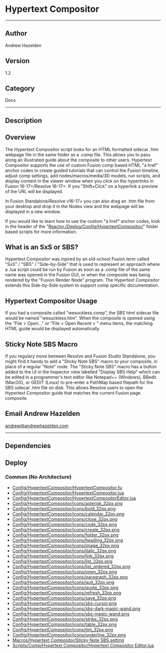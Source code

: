 # Hypertext Compositor
___

## Author
Andrew Hazelden

## Version
1.2

## Category
Docs

___

## Description
<h2>Overview</h2>

<p>The Hypertext Compositor script looks for an HTML formatted sidecar .htm webpage file in the same folder as a .comp file. This allows you to pass along an illustrated guide about the composite to other users. Hypertext Compositor supports the use of custom Fusion comp based HTML "a href" anchor codes to create guided tutorials that can control the Fusion timeline, adjust comp settings, add nodes/macros/media/3D models, run scripts, and display content in the viewer window when you click on the hyperlinks in Fusion 16-17+/Resolve 16-17+. If you "Shift+Click" on a hyperlink a preview of the URL will be displayed.</p>

<p>In Fusion Standalone/Resolve v16-17+ you can also drag an .htm file from your desktop and drop it in the Nodes view and the webpage will be displayed in a new window.<p>

<p>If you would like to learn how to use the custom "a href" anchor codes, look in the header of the "<a href="Reactor:/Deploy/Config/HypertextCompositor/">Reactor:/Deploy/Config/HypertextCompositor/</a>" folder based scripts for more information.</p>

<h2>What is an SxS or SBS?</h2>

<p>Hypertext Compositor was inpired by an old-school Fusion term called "SxS" / "SBS" / "Side-by-Side" that is used to represent an approach where a .lua script could be run by Fusion as soon as a .comp file of the same name was opened in the Fusion GUI, or when the composite was being rendered by the "Fusion Render Node" program. The Hypertext Compositor extends this Side-by-Side system to support comp specific documentation.</p>

<h2>Hypertext Compositor Usage</h2>

<p>If you had a composite called "wesuckless.comp", the SBS html sidecar file would be named "wesuckless.htm". When the composite is opened using the "File &gt; Open..." or "File &gt; Open Recent &gt; " menu items, the matching HTML guide would be displayed automatically.</p>

<h2>Sticky Note SBS Macro</h2>

<p>If you regulary move between Resolve and Fusion Studio Standalone, you might find it handy to add a "Sticky Note SBS" macro to your composite, in place of a regular "Note" node. The "Sticky Note SBS" macro has a button added to the UI in the Inspector view labelled "Display SBS Help" which can be edited in a programmer's text editor like Notepad++ (Windows), BBedit (MacOS), or GEDIT (Linux) to pre-enter a PathMap based filepath for the SBS sidecar .htm file on disk. This allows Resolve users to open the Hypertext Compositor guide that matches the current Fusion page composite.</p>

<h2>Email Andrew Hazelden</h2>
<p><a href="mailto:andrew@andrewhazelden.com">andrew@andrewhazelden.com</a></p>



___

## Dependencies

## Deploy

### Common (No Architecture)

<ul>
<li><a href="https://gitlab.com/WeSuckLess/Reactor/-/blob/master/Atoms/com.AndrewHazelden.HypertextCompositor/Config/HypertextCompositor/HypertextCompositor.fu?ref_type=heads">Config/HypertextCompositor/HypertextCompositor.fu</a></li>
<li><a href="https://gitlab.com/WeSuckLess/Reactor/-/blob/master/Atoms/com.AndrewHazelden.HypertextCompositor/Config/HypertextCompositor/HypertextCompositor.lua?ref_type=heads">Config/HypertextCompositor/HypertextCompositor.lua</a></li>
<li><a href="https://gitlab.com/WeSuckLess/Reactor/-/blob/master/Atoms/com.AndrewHazelden.HypertextCompositor/Config/HypertextCompositor/HypertextCompositorEditor.lua?ref_type=heads">Config/HypertextCompositor/HypertextCompositorEditor.lua</a></li>
<li><a href="https://gitlab.com/WeSuckLess/Reactor/-/blob/master/Atoms/com.AndrewHazelden.HypertextCompositor/Config/HypertextCompositor/icons/asterisk_32px.png?ref_type=heads">Config/HypertextCompositor/icons/asterisk_32px.png</a></li>
<li><a href="https://gitlab.com/WeSuckLess/Reactor/-/blob/master/Atoms/com.AndrewHazelden.HypertextCompositor/Config/HypertextCompositor/icons/bold_32px.png?ref_type=heads">Config/HypertextCompositor/icons/bold_32px.png</a></li>
<li><a href="https://gitlab.com/WeSuckLess/Reactor/-/blob/master/Atoms/com.AndrewHazelden.HypertextCompositor/Config/HypertextCompositor/icons/calendar_32px.png?ref_type=heads">Config/HypertextCompositor/icons/calendar_32px.png</a></li>
<li><a href="https://gitlab.com/WeSuckLess/Reactor/-/blob/master/Atoms/com.AndrewHazelden.HypertextCompositor/Config/HypertextCompositor/icons/close_32px.png?ref_type=heads">Config/HypertextCompositor/icons/close_32px.png</a></li>
<li><a href="https://gitlab.com/WeSuckLess/Reactor/-/blob/master/Atoms/com.AndrewHazelden.HypertextCompositor/Config/HypertextCompositor/icons/code_32px.png?ref_type=heads">Config/HypertextCompositor/icons/code_32px.png</a></li>
<li><a href="https://gitlab.com/WeSuckLess/Reactor/-/blob/master/Atoms/com.AndrewHazelden.HypertextCompositor/Config/HypertextCompositor/icons/create_32px.png?ref_type=heads">Config/HypertextCompositor/icons/create_32px.png</a></li>
<li><a href="https://gitlab.com/WeSuckLess/Reactor/-/blob/master/Atoms/com.AndrewHazelden.HypertextCompositor/Config/HypertextCompositor/icons/folder_32px.png?ref_type=heads">Config/HypertextCompositor/icons/folder_32px.png</a></li>
<li><a href="https://gitlab.com/WeSuckLess/Reactor/-/blob/master/Atoms/com.AndrewHazelden.HypertextCompositor/Config/HypertextCompositor/icons/heading_32px.png?ref_type=heads">Config/HypertextCompositor/icons/heading_32px.png</a></li>
<li><a href="https://gitlab.com/WeSuckLess/Reactor/-/blob/master/Atoms/com.AndrewHazelden.HypertextCompositor/Config/HypertextCompositor/icons/image_32px.png?ref_type=heads">Config/HypertextCompositor/icons/image_32px.png</a></li>
<li><a href="https://gitlab.com/WeSuckLess/Reactor/-/blob/master/Atoms/com.AndrewHazelden.HypertextCompositor/Config/HypertextCompositor/icons/italic_32px.png?ref_type=heads">Config/HypertextCompositor/icons/italic_32px.png</a></li>
<li><a href="https://gitlab.com/WeSuckLess/Reactor/-/blob/master/Atoms/com.AndrewHazelden.HypertextCompositor/Config/HypertextCompositor/icons/link_32px.png?ref_type=heads">Config/HypertextCompositor/icons/link_32px.png</a></li>
<li><a href="https://gitlab.com/WeSuckLess/Reactor/-/blob/master/Atoms/com.AndrewHazelden.HypertextCompositor/Config/HypertextCompositor/icons/list_32px.png?ref_type=heads">Config/HypertextCompositor/icons/list_32px.png</a></li>
<li><a href="https://gitlab.com/WeSuckLess/Reactor/-/blob/master/Atoms/com.AndrewHazelden.HypertextCompositor/Config/HypertextCompositor/icons/list_ordered_32px.png?ref_type=heads">Config/HypertextCompositor/icons/list_ordered_32px.png</a></li>
<li><a href="https://gitlab.com/WeSuckLess/Reactor/-/blob/master/Atoms/com.AndrewHazelden.HypertextCompositor/Config/HypertextCompositor/icons/open_32px.png?ref_type=heads">Config/HypertextCompositor/icons/open_32px.png</a></li>
<li><a href="https://gitlab.com/WeSuckLess/Reactor/-/blob/master/Atoms/com.AndrewHazelden.HypertextCompositor/Config/HypertextCompositor/icons/paragraph_32px.png?ref_type=heads">Config/HypertextCompositor/icons/paragraph_32px.png</a></li>
<li><a href="https://gitlab.com/WeSuckLess/Reactor/-/blob/master/Atoms/com.AndrewHazelden.HypertextCompositor/Config/HypertextCompositor/icons/quit_32px.png?ref_type=heads">Config/HypertextCompositor/icons/quit_32px.png</a></li>
<li><a href="https://gitlab.com/WeSuckLess/Reactor/-/blob/master/Atoms/com.AndrewHazelden.HypertextCompositor/Config/HypertextCompositor/icons/quote_32px.png?ref_type=heads">Config/HypertextCompositor/icons/quote_32px.png</a></li>
<li><a href="https://gitlab.com/WeSuckLess/Reactor/-/blob/master/Atoms/com.AndrewHazelden.HypertextCompositor/Config/HypertextCompositor/icons/refresh_32px.png?ref_type=heads">Config/HypertextCompositor/icons/refresh_32px.png</a></li>
<li><a href="https://gitlab.com/WeSuckLess/Reactor/-/blob/master/Atoms/com.AndrewHazelden.HypertextCompositor/Config/HypertextCompositor/icons/save_32px.png?ref_type=heads">Config/HypertextCompositor/icons/save_32px.png</a></li>
<li><a href="https://gitlab.com/WeSuckLess/Reactor/-/blob/master/Atoms/com.AndrewHazelden.HypertextCompositor/Config/HypertextCompositor/icons/sbs-cursor.png?ref_type=heads">Config/HypertextCompositor/icons/sbs-cursor.png</a></li>
<li><a href="https://gitlab.com/WeSuckLess/Reactor/-/blob/master/Atoms/com.AndrewHazelden.HypertextCompositor/Config/HypertextCompositor/icons/sbs-dark-magic-wand.png?ref_type=heads">Config/HypertextCompositor/icons/sbs-dark-magic-wand.png</a></li>
<li><a href="https://gitlab.com/WeSuckLess/Reactor/-/blob/master/Atoms/com.AndrewHazelden.HypertextCompositor/Config/HypertextCompositor/icons/sbs-magic-wand.png?ref_type=heads">Config/HypertextCompositor/icons/sbs-magic-wand.png</a></li>
<li><a href="https://gitlab.com/WeSuckLess/Reactor/-/blob/master/Atoms/com.AndrewHazelden.HypertextCompositor/Config/HypertextCompositor/icons/strike_32px.png?ref_type=heads">Config/HypertextCompositor/icons/strike_32px.png</a></li>
<li><a href="https://gitlab.com/WeSuckLess/Reactor/-/blob/master/Atoms/com.AndrewHazelden.HypertextCompositor/Config/HypertextCompositor/icons/table_32px.png?ref_type=heads">Config/HypertextCompositor/icons/table_32px.png</a></li>
<li><a href="https://gitlab.com/WeSuckLess/Reactor/-/blob/master/Atoms/com.AndrewHazelden.HypertextCompositor/Config/HypertextCompositor/icons/tint_32px.png?ref_type=heads">Config/HypertextCompositor/icons/tint_32px.png</a></li>
<li><a href="https://gitlab.com/WeSuckLess/Reactor/-/blob/master/Atoms/com.AndrewHazelden.HypertextCompositor/Config/HypertextCompositor/icons/underline_32px.png?ref_type=heads">Config/HypertextCompositor/icons/underline_32px.png</a></li>
<li><a href="https://gitlab.com/WeSuckLess/Reactor/-/blob/master/Atoms/com.AndrewHazelden.HypertextCompositor/Macros/Hypertext Compositor/Sticky Note SBS.setting?ref_type=heads">Macros/Hypertext Compositor/Sticky Note SBS.setting</a></li>
<li><a href="https://gitlab.com/WeSuckLess/Reactor/-/blob/master/Atoms/com.AndrewHazelden.HypertextCompositor/Scripts/Comp/Hypertext Compositor/Hypertext Compositor Editor.lua?ref_type=heads">Scripts/Comp/Hypertext Compositor/Hypertext Compositor Editor.lua</a></li>
</ul>
